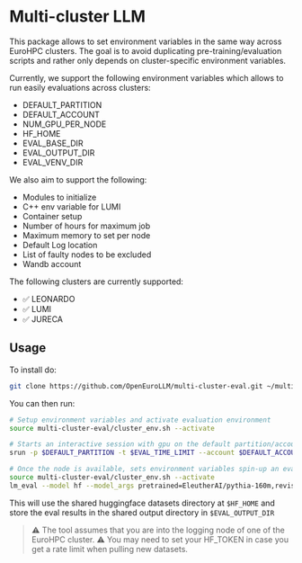 # Multi-cluster LLM

This package allows to set environment variables in the same way across EuroHPC clusters.
The goal is to avoid duplicating pre-training/evaluation scripts and rather only depends on cluster-specific environment variables.

Currently, we support the following environment variables which allows to run easily evaluations across clusters:
* DEFAULT_PARTITION
* DEFAULT_ACCOUNT
* NUM_GPU_PER_NODE
* HF_HOME
* EVAL_BASE_DIR
* EVAL_OUTPUT_DIR
* EVAL_VENV_DIR

We also aim to support the following:
* Modules to initialize
* C++ env variable for LUMI
* Container setup
* Number of hours for maximum job
* Maximum memory to set per node
* Default Log location
* List of faulty nodes to be excluded
* Wandb account


The following clusters are currently supported:
- ✅ LEONARDO
- ✅ LUMI
- ✅ JURECA

## Usage

To install do:
```bash
git clone https://github.com/OpenEuroLLM/multi-cluster-eval.git ~/multi-cluster-eval
```

You can then run:

```bash
# Setup environment variables and activate evaluation environment
source multi-cluster-eval/cluster_env.sh --activate

# Starts an interactive session with gpu on the default partition/account for the cluster
srun -p $DEFAULT_PARTITION -t $EVAL_TIME_LIMIT --account $DEFAULT_ACCOUNT --gres="gpu:$NUM_GPU_PER_NODE" --pty /bin/bash

# Once the node is available, sets environment variables spin-up an evaluation
source multi-cluster-eval/cluster_env.sh --activate
lm_eval --model hf --model_args pretrained=EleutherAI/pythia-160m,revision=step100000,dtype="float," --tasks mmlu --output_path $EVAL_OUTPUT_DIR
```

This will use the shared huggingface datasets directory at `$HF_HOME` and store the eval results in the shared output directory in `$EVAL_OUTPUT_DIR`

> ⚠️ The tool assumes that you are into the logging node of one of the EuroHPC cluster. 
> ⚠️ You may need to set your HF_TOKEN in case you get a rate limit when pulling new datasets.